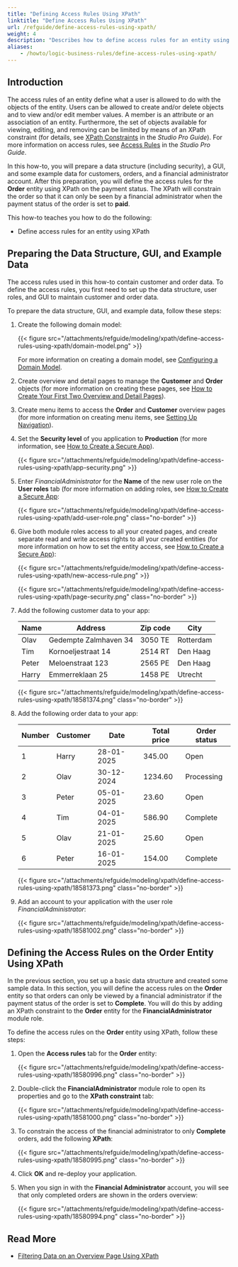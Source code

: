 ```yaml
---
title: "Defining Access Rules Using XPath"
linktitle: "Define Access Rules Using XPath"
url: /refguide/define-access-rules-using-xpath/
weight: 4
description: "Describes how to define access rules for an entity using an XPath constraint."
aliases:
    - /howto/logic-business-rules/define-access-rules-using-xpath/
---
```


## Introduction

The access rules of an entity define what a user is allowed to do with the objects of the entity. Users can be allowed to create and/or delete objects and to view and/or edit member values. A member is an attribute or an association of an entity. Furthermore, the set of objects available for viewing, editing, and removing can be limited by means of an XPath constraint (for details, see [XPath Constraints](/refguide/xpath-constraints/) in the *Studio Pro Guide*). For more information on access rules, see [Access Rules](/refguide/access-rules/) in the *Studio Pro Guide*.

In this how-to, you will prepare a data structure (including security), a GUI, and some example data for customers, orders, and a financial administrator account. After this preparation, you will define the access rules for the **Order** entity using XPath on the payment status. The XPath will constrain the order so that it can only be seen by a financial administrator when the payment status of the order is set to **paid**.

This how-to teaches you how to do the following:

* Define access rules for an entity using XPath

## Preparing the Data Structure, GUI, and Example Data

The access rules used in this how-to contain customer and order data. To define the access rules, you first need to set up the data structure, user roles, and GUI to maintain customer and order data.

To prepare the data structure, GUI, and example data, follow these steps:

1. Create the following domain model:

    {{< figure src="/attachments/refguide/modeling/xpath/define-access-rules-using-xpath/domain-model.png" >}}

    For more information on creating a domain model, see [Configuring a Domain Model](/refguide/configuring-a-domain-model/).
2. Create overview and detail pages to manage the **Customer** and **Order** objects (for more information on creating these pages, see [How to Create Your First Two Overview and Detail Pages](/howto/front-end/create-your-first-two-overview-and-detail-pages/)).
3. Create menu items to access the **Order** and **Customer** overview pages (for more information on creating menu items, see [Setting Up Navigation](/refguide/setting-up-the-navigation-structure/)).
4. Set the **Security level** of you application to **Production** (for more information, see [How to Create a Secure App](/howto/security/create-a-secure-app/)).

    {{< figure src="/attachments/refguide/modeling/xpath/define-access-rules-using-xpath/app-security.png"  >}}

5. Enter *FinancialAdministrator* for the **Name** of the new user role on the **User roles** tab (for more information on adding roles, see [How to Create a Secure App](/howto/security/create-a-secure-app/):

    {{< figure src="/attachments/refguide/modeling/xpath/define-access-rules-using-xpath/add-user-role.png" class="no-border" >}}

6. Give both module roles access to all your created pages, and create separate read and write access rights to all your created entities (for more information on how to set the entity access, see [How to Create a Secure App](/howto/security/create-a-secure-app/)):

    {{< figure src="/attachments/refguide/modeling/xpath/define-access-rules-using-xpath/new-access-rule.png" >}}

    {{< figure src="/attachments/refguide/modeling/xpath/define-access-rules-using-xpath/page-security.png" class="no-border" >}}

7. Add the following customer data to your app:

    | Name | Address | Zip code | City |
    | --- | --- | --- | --- |
    | Olav | Gedempte Zalmhaven 34 | 3050 TE | Rotterdam |
    | Tim | Kornoeljestraat 14 | 2514 RT | Den Haag |
    | Peter | Meloenstraat 123 | 2565 PE | Den Haag |
    | Harry | Emmerreklaan 25 | 1458 PE | Utrecht |

    {{< figure src="/attachments/refguide/modeling/xpath/define-access-rules-using-xpath/18581374.png" class="no-border" >}}

8. Add the following order data to your app:

    | Number | Customer | Date | Total price | Order status
    | --- | --- | --- | --- | --- |
    | 1 | Harry | 28-01-2025 | 345.00 | Open |
    | 2 | Olav | 30-12-2024 | 1234.60 | Processing |
    | 3 | Peter | 05-01-2025 | 23.60 | Open |
    | 4 | Tim | 04-01-2025 | 586.90 | Complete |
    | 5 | Olav | 21-01-2025 | 25.60 | Open |
    | 6 | Peter | 16-01-2025 | 154.00 | Complete |

    {{< figure src="/attachments/refguide/modeling/xpath/define-access-rules-using-xpath/18581373.png" class="no-border" >}}

9. Add an account to your application with the user role *FinancialAdministrator*:

    {{< figure src="/attachments/refguide/modeling/xpath/define-access-rules-using-xpath/18581002.png" class="no-border" >}}

## Defining the Access Rules on the Order Entity Using XPath

In the previous section, you set up a basic data structure and created some sample data. In this section, you will define the access rules on the **Order** entity so that orders can only be viewed by a financial administrator if the payment status of the order is set to **Complete**. You will do this by adding an XPath constraint to the **Order** entity for the **FinancialAdministrator** module role.

To define the access rules on the **Order** entity using XPath, follow these steps:

1. Open the **Access rules** tab for the **Order** entity:

    {{< figure src="/attachments/refguide/modeling/xpath/define-access-rules-using-xpath/18580996.png" class="no-border" >}}

2. Double-click the **FinancialAdministrator** module role to open its properties and go to the **XPath constraint** tab:

    {{< figure src="/attachments/refguide/modeling/xpath/define-access-rules-using-xpath/18581000.png" class="no-border" >}}

3. To constrain the access of the financial administrator to only **Complete** orders, add the following **XPath**:

    {{< figure src="/attachments/refguide/modeling/xpath/define-access-rules-using-xpath/18580995.png" class="no-border" >}}

4. Click **OK** and re-deploy your application.
5. When you sign in with the **Financial Administrator** account, you will see that only completed orders are shown in the orders overview:

    {{< figure src="/attachments/refguide/modeling/xpath/define-access-rules-using-xpath/18580994.png" class="no-border" >}}

## Read More

* [Filtering Data on an Overview Page Using XPath](/refguide/filtering-data-on-an-overview-page/)
